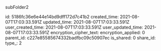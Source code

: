subFolder2

id: 5186fc36e6e44e14bd9dff172d7c41b2
created_time: 2021-08-07T17:03:33.591Z
updated_time: 2021-08-07T17:03:33.591Z
user_created_time: 2021-08-07T17:03:33.591Z
user_updated_time: 2021-08-07T17:03:33.591Z
encryption_cipher_text: 
encryption_applied: 0
parent_id: c227e85585674332badfbc09c50907ec
is_shared: 0
share_id: 
type_: 2